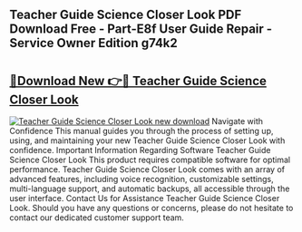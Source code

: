 ## Teacher Guide Science Closer Look PDF Download Free - Part-E8f User Guide Repair - Service Owner Edition g74k2

# <h2><a href="http://bc47757.oget.top/?id=Teacher+Guide+Science+Closer+Look">🔗Download New 👉🔴 Teacher Guide Science Closer Look</a></h2>

[![Teacher Guide Science Closer Look new download](https://i.imgur.com/5g1atiW.png)](http://bc47757.oget.top/?id=Teacher+Guide+Science+Closer+Look)
Navigate with Confidence This manual guides you through the process of setting up, using, and maintaining your new Teacher Guide Science Closer Look with confidence. Important Information Regarding Software Teacher Guide Science Closer Look This product requires compatible software for optimal performance. Teacher Guide Science Closer Look comes with an array of advanced features, including voice recognition, customizable settings, multi-language support, and automatic backups, all accessible through the user interface. Contact Us for Assistance Teacher Guide Science Closer Look. Should you have any questions or concerns, please do not hesitate to contact our dedicated customer support team.
